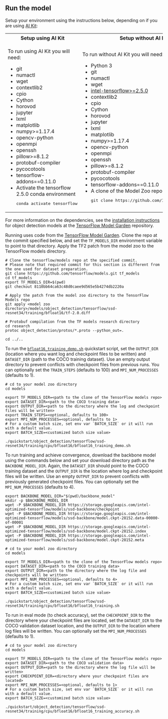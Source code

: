 <!--- 50. AI Kit -->
## Run the model

Setup your environment using the instructions below, depending on if you are
using [AI Kit](/docs/general/tensorflow/AIKit.md):

<table>
  <tr>
    <th>Setup using AI Kit</th>
    <th>Setup without AI Kit</th>
  </tr>
  <tr>
    <td>
      <p>To run using AI Kit you will need:</p>
      <ul>
        <li>git
        <li>numactl
        <li>wget
        <li>contextlib2
        <li>cpio
        <li>Cython
        <li>horovod
        <li>jupyter
        <li>lxml
        <li>matplotlib
        <li>numpy>=1.17.4
        <li>opencv-python
        <li>openmpi
        <li>openssh
        <li>pillow>=8.1.2
        <li>protobuf-compiler
        <li>pycocotools
        <li>tensorflow-addons==0.11.0
        <li>Activate the tensorflow 2.5.0 conda environment
        <pre>conda activate tensorflow</pre>
      </ul>
    </td>
    <td>
      <p>To run without AI Kit you will need:</p>
      <ul>
        <li>Python 3
        <li>git
        <li>numactl
        <li>wget
        <li><a href="https://pypi.org/project/intel-tensorflow/">intel-tensorflow>=2.5.0</a>
        <li>contextlib2
        <li>cpio
        <li>Cython
        <li>horovod
        <li>jupyter
        <li>lxml
        <li>matplotlib
        <li>numpy>=1.17.4
        <li>opencv-python
        <li>openmpi
        <li>openssh
        <li>pillow>=8.1.2
        <li>protobuf-compiler
        <li>pycocotools
        <li>tensorflow-addons==0.11.0
        <li>A clone of the Model Zoo repo<br />
        <pre>git clone https://github.com/IntelAI/models.git</pre>
      </ul>
    </td>
  </tr>
</table>

For more information on the dependencies, see the
[installation instructions](https://github.com/tensorflow/models/blob/8110bb64ca63c48d0caee9d565e5b4274db2220a/research/object_detection/g3doc/installation.md#installation)
for object detection models at the
[TensorFlow Model Garden](https://github.com/tensorflow/models) repository.

Running <model name> <mode> uses code from the [TensorFlow Model Garden](https://github.com/tensorflow/models).
Clone the repo at the commit specified below, and set the `TF_MODELS_DIR`
environment variable to point to that directory. Apply the TF2 patch from
the model zoo to the TensorFlow models directory.
```
# Clone the tensorflow/models repo at the specified commit.
# Please note that required commit for this section is different from the one used for dataset preparation.
git clone https://github.com/tensorflow/models.git tf_models
cd tf_models
export TF_MODELS_DIR=$(pwd)
git checkout 8110bb64ca63c48d0caee9d565e5b4274db2220a

# Apply the patch from the model zoo directory to the TensorFlow Models repo
git apply <model zoo directory>/models/object_detection/tensorflow/ssd-resnet34/training/bfloat16/tf-2.0.diff

# Protobuf compilation from the TF models research directory
cd research
protoc object_detection/protos/*.proto --python_out=.

cd ../..
```

To run the [`bfloat16_training_demo.sh`](bfloat16_training_demo.sh) quickstart
script, set the `OUTPUT_DIR` (location where you want log and checkpoint files to be written)
and `DATASET_DIR` (path to the COCO training dataset). Use an empty output
directory to prevent conflicts with checkpoint files from previous runs. You can optionally
set the `TRAIN_STEPS` (defaults to 100) and `MPI_NUM_PROCESSES` (defaults to 1).
```
# cd to your model zoo directory
cd models

export TF_MODELS_DIR=<path to the clone of the TensorFlow models repo>
export DATASET_DIR=<path to the COCO training data>
export OUTPUT_DIR=<path to the directory where the log and checkpoint files will be written>
export TRAIN_STEPS=<optional, defaults to 100>
export MPI_NUM_PROCESSES=<optional, defaults to 1>
# For a custom batch size, set env var `BATCH_SIZE` or it will run with a default value.
export BATCH_SIZE=<customized batch size value>

./quickstart/object_detection/tensorflow/ssd-resnet34/training/cpu/bfloat16/bfloat16_training_demo.sh
```

To run training and achieve convergence, download the backbone model using the
commands below and set your download directory path as the `BACKBONE_MODEL_DIR`.
Again, the `DATASET_DIR` should point to the COCO training dataset and the
`OUTPUT_DIR` is the location where log and checkpoint files will be written.
Use an empty `OUTPUT_DIR` to prevent conflicts with previously generated checkpoint
files. You can optionally set the `MPI_NUM_PROCESSES` (defaults to 4).
```
export BACKBONE_MODEL_DIR="$(pwd)/backbone_model"
mkdir -p $BACKBONE_MODEL_DIR
wget -P $BACKBONE_MODEL_DIR https://storage.googleapis.com/intel-optimized-tensorflow/models/ssd-backbone/checkpoint
wget -P $BACKBONE_MODEL_DIR https://storage.googleapis.com/intel-optimized-tensorflow/models/ssd-backbone/model.ckpt-28152.data-00000-of-00001
wget -P $BACKBONE_MODEL_DIR https://storage.googleapis.com/intel-optimized-tensorflow/models/ssd-backbone/model.ckpt-28152.index
wget -P $BACKBONE_MODEL_DIR https://storage.googleapis.com/intel-optimized-tensorflow/models/ssd-backbone/model.ckpt-28152.meta

# cd to your model zoo directory
cd models

export TF_MODELS_DIR=<path to the clone of the TensorFlow models repo>
export DATASET_DIR=<path to the COCO training data>
export OUTPUT_DIR=<path to the directory where the log file and checkpoints will be written>
export MPI_NUM_PROCESSES=<optional, defaults to 4>
# For a custom batch size, set env var `BATCH_SIZE` or it will run with a default value.
export BATCH_SIZE=<customized batch size value>

./quickstart/object_detection/tensorflow/ssd-resnet34/training/cpu/bfloat16/bfloat16_training.sh
```

To run in eval mode (to check accuracy), set the `CHECKPOINT_DIR` to the
directory where your checkpoint files are located, set the `DATASET_DIR` to
the COCO validation dataset location, and the `OUTPUT_DIR` to the location
where log files will be written. You can optionally set the `MPI_NUM_PROCESSES`
(defaults to 1).
```
# cd to your model zoo directory
cd models

export TF_MODELS_DIR=<path to the clone of the TensorFlow models repo>
export DATASET_DIR=<path to the COCO validation data>
export OUTPUT_DIR=<path to the directory where the log file will be written>
export CHECKPOINT_DIR=<directory where your checkpoint files are located>
export MPI_NUM_PROCESSES=<optional, defaults to 1>
# For a custom batch size, set env var `BATCH_SIZE` or it will run with a default value.
export BATCH_SIZE=<customized batch size value>

./quickstart/object_detection/tensorflow/ssd-resnet34/training/cpu/bfloat16/bfloat16_training_accuracy.sh
```
